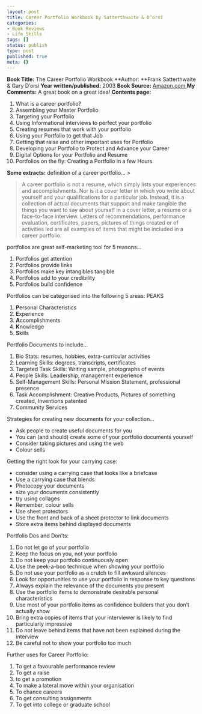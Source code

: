 ```yaml
---
layout: post
title: Career Portfolio Workbook by Satterthwaite & D’orsi
categories:
- Book Reviews
- Life Skills
tags: []
status: publish
type: post
published: true
meta: {}
---
```

**Book Title:** The Career Portfolio Workbook **Author: **Frank Satterthwaite & Gary D’orsi **Year written/published:** 2003 **Book Source:** [Amazon.com ](http://www.amazon.ca/Career-Portfolio-Workbook-Frank-Satterthwaite/dp/007140855X)**My Comments:** A great book on a great idea! **Contents page:**

1. What is a career portfolio?
2. Assembling your Master Portfolio
3. Targeting your Portfolio
4. Using Informational interviews to perfect your portfolio
5. Creating resumes that work with your portfolio
6. Using your Portfolio to get that Job
7. Getting that raise and other important uses for Portfolio
8. Developing your Portfolio to Protect and Advance your Career
9. Digital Options for your Portfolio and Resume
10. Portfolios on the fly: Creating a Portfolio in a few Hours

**Some extracts:** definition of a career portfolio… >  

> A career portfolio is not a resume, which simply lists your experiences and accomplishments. Nor is it a cover letter in which you write about yourself and your qualifications for a particular job. Instead, it is a collection of actual documents that support and make tangible the things you want to say about yourself in a cover letter, a resume or a face-to-face interview. Letters of recommendations, performance evaluation, certificates, papers, pictures of things created or of activities led are all examples of items that might be included in a career portfolio.

portfolios are great self-marketing tool for 5 reasons…

1. Portfolios get attention
2. Portfolios provide links
3. Portfolios make key intangibles tangible
4. Portfolios add to your credibility
5. Portfolios build confidence

Portfolios can be categorised into the following 5 areas: PEAKS

1. **P**ersonal Characteristics
2. **E**xperience
3. **A**ccomplishments
4. **K**nowledge
5. **S**kills

Portfolio Documents to include…

1. Bio Stats: resumes, hobbies, extra-curricular activities
2. Learning Skills: degrees, transcripts, certificates
3. Targeted Task Skills: Writing sample, photographs of events
4. People Skills: Leadership, management experience
5. Self-Management Skills: Personal Mission Statement, professional presence
6. Task Accomplishment: Creative Products, Pictures of something created, Inventions patented
7. Community Services

Strategies for creating new documents for your collection…
- Ask people to create useful documents for you
- You can (and should) create some of your portfolio documents yourself
- Consider taking pictures and using the web
- Colour sells

Getting the right look for your carrying case:
- consider using a carrying case that looks like a briefcase
- Use a carrying case that blends
- Photocopy your documents
- size your documents consistently
- try using collages
- Remember, colour sells
- Use sheet protectors
- Use the front and back of a sheet protector to link documents
- Store extra items behind displayed documents

Portfolio Dos and Don’ts:
1. Do not let go of your portfolio
2. Keep the focus on you, not your portfolio
3. Do not keep your portfolio continuously open
4. Use the peek-a-boo technique when showing your portfolio
5. Do not use your portfolio as a crutch to fill awkward silences
6. Look for opportunities to use your portfolio in response to key questions
7. Always explain the relevance of the documents you present
8. Use the portfolio items to demonstrate desirable personal characteristics
9. Use most of your portfolio items as confidence builders that you don’t actually show
10. Bring extra copies of items that your interviewer is likely to find particularly impressive
11. Do not leave behind items that have not been explained during the interview
12. Be careful not to show your portfolio too much

Further uses for Career Portfolio:
1. To get a favourable performance review
2. To get a raise
3. to get a promotion
4. To make a lateral move within your organisation
5. To chance careers
6. To get consulting assignments
7. To get into college or graduate school
